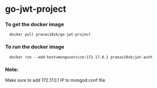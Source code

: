 # go-jwt-project

### To get the docker image
```
  docker pull pranav18vk/go-jwt-project
```
### To run the docker image
```
  docker run --add-host=mongoservice:172.17.0.1 pranav18vk/jwt-auth
```
### Note:
Make sure to add 172.17.0.1 IP to mongod.conf file 
